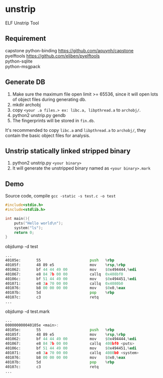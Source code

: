 unstrip
=======

ELF Unstrip Tool

Requirement
-----------
capstone python-binding https://github.com/aquynh/capstone  
pyelftools https://github.com/eliben/pyelftools  
python-sqlite  
python-msgpack  

Generate DB
-----------
1. Make sure the maximum file open limit >= 65536, since it will open lots of object files during generating db.
2. mkdir archobj
3. copy `<your .a files.> ex: libc.a, libpthread.a` to `archobj/`.
4. python2 unstrip.py gendb
5. The fingerprints will be stored in `fin.db`.

It's recommended to copy `libc.a` and `libpthread.a` to `archobj/`, they contain the basic object files for analysis.

Unstrip statically linked stripped binary
-----------------------------------------
1. python2 unstrip.py `<your binary>`
2. It will generate the unstripped binary named as `<your binary>.mark `

Demo
----
Source code, compile `gcc -static -s test.c -o test`
``` c
#include<stdio.h>
#include<stdlib.h>

int main(){
    puts("Hello world\n");
    system("ls");
    return 0;
}
```

objdump -d test
``` asm
...
40105e:       55                      push   %rbp
40105f:       48 89 e5                mov    %rsp,%rbp
401062:       bf 44 44 49 00          mov    $0x494444,%edi
401067:       e8 84 7b 00 00          callq  0x408bf0
40106c:       bf 51 44 49 00          mov    $0x494451,%edi
401071:       e8 3a 70 00 00          callq  0x4080b0
401076:       b8 00 00 00 00          mov    $0x0,%eax
40107b:       5d                      pop    %rbp
40107c:       c3                      retq
...
```

objdump -d test.mark
``` asm
...
000000000040105e <main>:
40105e:       55                      push   %rbp
40105f:       48 89 e5                mov    %rsp,%rbp
401062:       bf 44 44 49 00          mov    $0x494444,%edi
401067:       e8 84 7b 00 00          callq  408bf0 <puts>
40106c:       bf 51 44 49 00          mov    $0x494451,%edi
401071:       e8 3a 70 00 00          callq  4080b0 <system>
401076:       b8 00 00 00 00          mov    $0x0,%eax
40107b:       5d                      pop    %rbp
40107c:       c3                      retq
...
```
